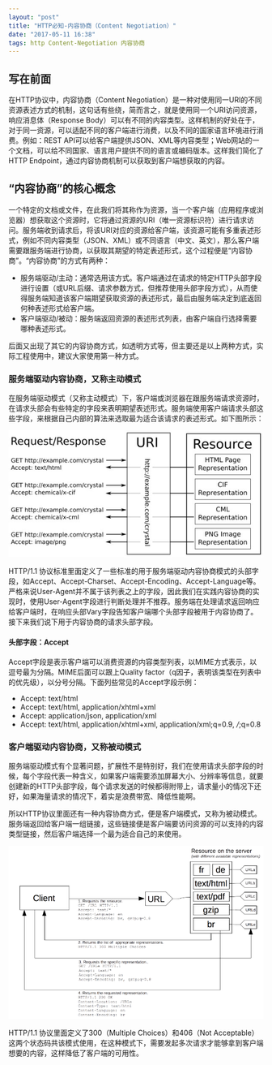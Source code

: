 ```yaml
---
layout: "post"
title: "HTTP必知-内容协商（Content Negotiation）"
date: "2017-05-11 16:38"
tags: http Content-Negotiation 内容协商
---
```


## 写在前面

在HTTP协议中，内容协商（Content Negotiation）是一种对使用同一URI的不同资源表述方式的机制，这句话有些绕，简而言之，就是使用同一个URI访问资源，响应消息体（Response Body）可以有不同的内容类型。这样机制的好处在于，对于同一资源，可以适配不同的客户端进行消费，以及不同的国家语言环境进行消费。例如：REST API可以给客户端提供JSON、XML等内容类型；Web网站的一个文档，可以给不同国家、语言用户提供不同的语言或编码版本。这样我们简化了HTTP Endpoint，通过内容协商机制可以获取到客户端想获取的内容。

## “内容协商”的核心概念

一个特定的文档或文件，在此我们将其称作为资源，当一个客户端（应用程序或浏览器）想获取这个资源时，它将通过资源的URI（唯一资源标识符）进行请求访问。服务端收到请求后，将该URI对应的资源给客户端，该资源可能有多重表述形式，例如不同内容类型（JSON、XML）或不同语言（中文、英文），那么客户端需要跟服务端进行协商，以获取其期望的特定表述形式，这个过程便是“内容协商”。“内容协商”的方式有两种：

* 服务端驱动/主动：通常选用该方式。客户端通过在请求的特定HTTP头部字段进行设置（或URL后缀、请求参数方式，但推荐使用头部字段方式），从而使得服务端知道该客户端期望获取资源的表述形式，最后由服务端决定到底返回何种表述形式给客户端。
* 客户端驱动/被动：服务端返回资源的表述形式列表，由客户端自行选择需要哪种表述形式。

后面又出现了其它的内容协商方式，如透明方式等，但主要还是以上两种方式，实际工程使用中，建议大家使用第一种方式。

### 服务端驱动内容协商，又称主动模式

在服务端驱动模式（又称主动模式）下，客户端或浏览器在跟服务端请求资源时，在请求头部会有些特定的字段来表明期望表述形式。服务端使用客户端请求头部这些字段，来根据自己内部的算法来选取最为适合该请求的表述形式。如下图所示：

![HTTP Content Negotiation Server-Driven](images/2017/05/HTTP-content-negotiation-delivering-different-representations-of-the-same-URI-based-on.png)

HTTP/1.1 协议标准里面定义了一些标准的用于服务端驱动内容协商模式的头部字段，如Accept、Accept-Charset、Accept-Encoding、Accept-Language等。严格来说User-Agent并不属于该列表之上的字段，因此我们在实践内容协商的实现时，使用User-Agent字段进行判断处理并不推荐。服务端在处理请求返回响应给客户端时，在响应头部Vary字段告知客户端哪个头部字段被用于内容协商了。接下来我们说下用于内容协商的请求头部字段。

#### 头部字段：Accept

Accept字段是表示客户端可以消费资源的内容类型列表，以MIME方式表示，以逗号最为分隔。MIME后面可以跟上Quality factor（q因子，表明该类型在列表中的优先级），以分号分隔。下面列些常见的Accept字段示例：

* Accept: text/html
* Accept: text/html, application/xhtml+xml
* Accept: application/json, application/xml
* Accept: text/html, application/xhtml+xml, application/xml;q=0.9, */*;q=0.8

### 客户端驱动内容协商，又称被动模式

服务端驱动模式有个显著问题，扩展性不是特别好，我们在使用请求头部字段的时候，每个字段代表一种含义，如果客户端需要添加屏幕大小、分辨率等信息，就要创建新的HTTP头部字段，每个请求发送的时候都得附带上，请求量小的情况下还好，如果海量请求的情况下，着实是浪费带宽、降低性能啊。

所以HTTP协议里面还有一种内容协商方式，便是客户端模式，又称为被动模式。服务端返回给客户端一组链接，这些链接便是客户端要访问资源的可以支持的内容类型链接，然后客户端选择一个最为适合自己的来使用。

![HTTP Content Negotiation Agent-Driven](images/2017/05/HTTPNego3.png)

HTTP/1.1 协议里面定义了300（Multiple Choices）和406（Not Acceptable）这两个状态码共该模式使用，在这种模式下，需要发起多次请求才能够拿到客户端想要的内容，这样降低了客户端的可用性。
